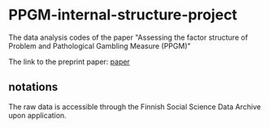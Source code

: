 # PPGM-internal-structure-project
The data analysis codes of the paper "Assessing the factor structure of Problem and Pathological Gambling Measure (PPGM)"

The link to the preprint paper: [paper](https://doi.org/10.31234/osf.io/hxupw)

## notations
The raw data is accessible through the Finnish Social Science Data Archive upon application. 
